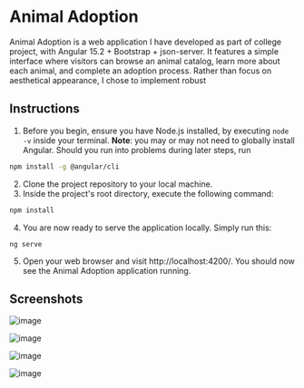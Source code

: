 # Animal Adoption
Animal Adoption is a web application I have developed as part of college project, with Angular 15.2 + Bootstrap + json-server. It features a simple interface where visitors can browse an animal catalog, learn more about each animal, and complete an adoption process. Rather than focus on aesthetical appearance, I chose to implement robust

## Instructions

1. Before you begin, ensure you have Node.js installed, by executing `node -v` inside your terminal. **Note**: you may or may not need to globally install Angular. Should you run into problems during later steps, run
```bash
npm install -g @angular/cli
```
2. Clone the project repository to your local machine.
3. Inside the project's root directory, execute the following command:
```bash
npm install
```
4. You are now ready to serve the application locally. Simply run this:
```
ng serve
```
5. Open your web browser and visit http://localhost:4200/. You should now see the Animal Adoption application running.

## Screenshots
![image](https://github.com/antea-p/IT255-Animal-Adoption/assets/147252486/003b1c67-ffc6-4ee2-839b-03113b8716b2)

![image](https://github.com/antea-p/IT255-Animal-Adoption/assets/147252486/bc875592-28ce-4513-9da2-0a08f824f52b)

![image](https://github.com/antea-p/IT255-Animal-Adoption/assets/147252486/ffd1c403-a768-45b6-a93b-57a3a56ddc08) 

![image](https://github.com/antea-p/IT255-Animal-Adoption/assets/147252486/6028931d-1d57-42bb-ad16-2c1760ef729e)

